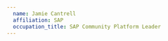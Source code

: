 ```yaml
---
  name: Jamie Cantrell
  affiliation: SAP
  occupation_title: SAP Community Platform Leader
---
```

